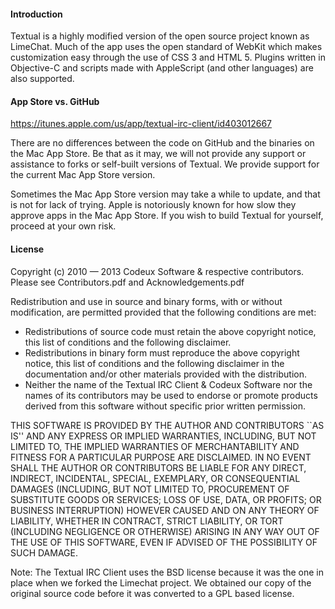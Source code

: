 #### Introduction ####

Textual is a highly modified version of the open source project known 
as LimeChat. Much of the app uses the open standard of WebKit which 
makes customization easy through the use of CSS 3 and HTML 5. Plugins 
written in Objective-C and scripts made with AppleScript (and other 
languages) are also supported.

#### App Store vs. GitHub ###

https://itunes.apple.com/us/app/textual-irc-client/id403012667

There are no differences between the code on GitHub and the binaries on
the Mac App Store. Be that as it may, we will not provide any support or
assistance to forks or self-built versions of Textual. We provide support 
for the current Mac App Store version. 

Sometimes the Mac App Store version may take a while to update, and that 
is not for lack of trying. Apple is notoriously known for how slow they 
approve apps in the Mac App Store. If you wish to build Textual for 
yourself, proceed at your own risk.

#### License ####

Copyright (c) 2010 — 2013 Codeux Software & respective contributors.
       Please see Contributors.pdf and Acknowledgements.pdf

Redistribution and use in source and binary forms, with or without
modification, are permitted provided that the following conditions
are met:

   * Redistributions of source code must retain the above copyright
     notice, this list of conditions and the following disclaimer.
   * Redistributions in binary form must reproduce the above copyright
     notice, this list of conditions and the following disclaimer in the
     documentation and/or other materials provided with the distribution.
   * Neither the name of the Textual IRC Client & Codeux Software nor the
     names of its contributors may be used to endorse or promote products
     derived from this software without specific prior written permission.

THIS SOFTWARE IS PROVIDED BY THE AUTHOR AND CONTRIBUTORS ``AS IS'' AND
ANY EXPRESS OR IMPLIED WARRANTIES, INCLUDING, BUT NOT LIMITED TO, THE
IMPLIED WARRANTIES OF MERCHANTABILITY AND FITNESS FOR A PARTICULAR PURPOSE
ARE DISCLAIMED. IN NO EVENT SHALL THE AUTHOR OR CONTRIBUTORS BE LIABLE
FOR ANY DIRECT, INDIRECT, INCIDENTAL, SPECIAL, EXEMPLARY, OR CONSEQUENTIAL
DAMAGES (INCLUDING, BUT NOT LIMITED TO, PROCUREMENT OF SUBSTITUTE GOODS
OR SERVICES; LOSS OF USE, DATA, OR PROFITS; OR BUSINESS INTERRUPTION)
HOWEVER CAUSED AND ON ANY THEORY OF LIABILITY, WHETHER IN CONTRACT, STRICT
LIABILITY, OR TORT (INCLUDING NEGLIGENCE OR OTHERWISE) ARISING IN ANY WAY
OUT OF THE USE OF THIS SOFTWARE, EVEN IF ADVISED OF THE POSSIBILITY OF
SUCH DAMAGE.

Note: The Textual IRC Client uses the BSD license because it was the one
in place when we forked the Limechat project. We obtained our copy of the
original source code before it was converted to a GPL based license.

